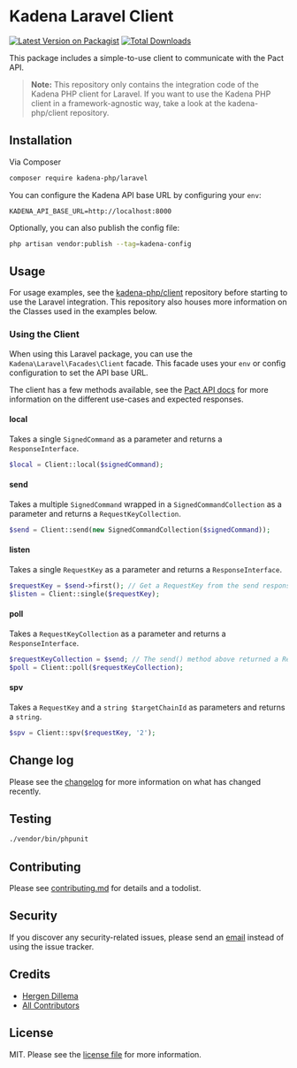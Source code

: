 # Kadena Laravel Client

[![Latest Version on Packagist][ico-version]][link-packagist]
[![Total Downloads][ico-downloads]][link-downloads]

This package includes a simple-to-use client to communicate with the Pact API.

> **Note:** This repository only contains the integration code of the Kadena PHP client for Laravel. If you want to use the Kadena PHP client in a framework-agnostic way, take a look at the kadena-php/client repository.


## Installation

Via Composer

``` bash
composer require kadena-php/laravel
```

You can configure the Kadena API base URL by configuring your `env`:
```dotenv
KADENA_API_BASE_URL=http://localhost:8000
```
Optionally, you can also publish the config file:
```bash
php artisan vendor:publish --tag=kadena-config
```

## Usage
For usage examples, see the [kadena-php/client](https://github.com/kadena-php/client) repository before starting to use the Laravel integration.
This repository also houses more information on the Classes used in the examples below.

### Using the Client
When using this Laravel package, you can use the `Kadena\Laravel\Facades\Client` facade. This facade uses your `env` or config configuration to set the API base URL.

The client has a few methods available,
see the [Pact API docs](https://api.chainweb.com/openapi/pact.html#tag/endpoint-local) for more information on the different use-cases
and expected responses.
#### local
Takes a single `SignedCommand` as a parameter and returns a `ResponseInterface`.
```php
$local = Client::local($signedCommand);
```
#### send
Takes a multiple `SignedCommand` wrapped in a `SignedCommandCollection` as a parameter and returns a `RequestKeyCollection`.
```php
$send = Client::send(new SignedCommandCollection($signedCommand));
```
#### listen
Takes a single `RequestKey` as a parameter and returns a `ResponseInterface`.
```php
$requestKey = $send->first(); // Get a RequestKey from the send response above
$listen = Client::single($requestKey);
```
#### poll
Takes a `RequestKeyCollection` as a parameter and returns a `ResponseInterface`.
```php
$requestKeyCollection = $send; // The send() method above returned a RequestKeyCollection
$poll = Client::poll($requestKeyCollection);
```
#### spv
Takes a `RequestKey` and a `string $targetChainId` as parameters and returns a `string`.
```php
$spv = Client::spv($requestKey, '2');
```


## Change log

Please see the [changelog](changelog.md) for more information on what has changed recently.

## Testing

``` bash
./vendor/bin/phpunit
```

## Contributing

Please see [contributing.md](contributing.md) for details and a todolist.

## Security

If you discover any security-related issues, please send an [email](mailto:hergen.dillema@gmail.com) instead of using the issue tracker.

## Credits

- [Hergen Dillema][link-author]
- [All Contributors][link-contributors]

## License

MIT. Please see the [license file](license.md) for more information.

[ico-version]: https://img.shields.io/packagist/v/kadena-php/laravel.svg?style=flat-square
[ico-downloads]: https://img.shields.io/packagist/dt/hergend/kadena-php/laravel.svg?style=flat-square

[link-packagist]: https://packagist.org/packages/kadena-php/laravel
[link-downloads]: https://packagist.org/packages/kadena-php/laravel
[link-author]: https://github.com/hergend
[link-contributors]: ../../contributors
